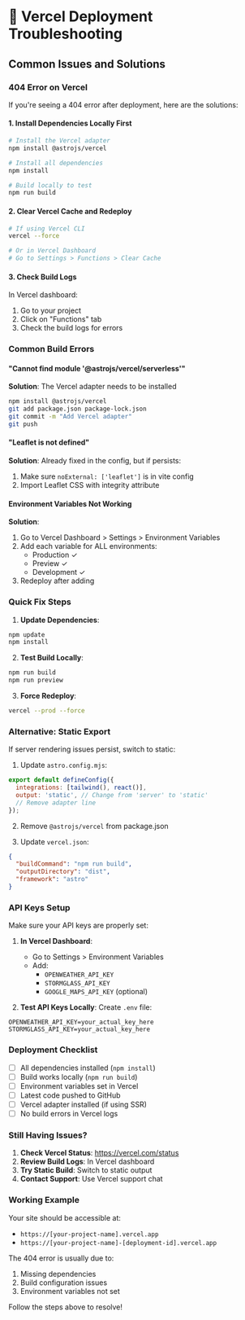 # 🔧 Vercel Deployment Troubleshooting

## Common Issues and Solutions

### 404 Error on Vercel

If you're seeing a 404 error after deployment, here are the solutions:

#### 1. **Install Dependencies Locally First**
```bash
# Install the Vercel adapter
npm install @astrojs/vercel

# Install all dependencies
npm install

# Build locally to test
npm run build
```

#### 2. **Clear Vercel Cache and Redeploy**
```bash
# If using Vercel CLI
vercel --force

# Or in Vercel Dashboard
# Go to Settings > Functions > Clear Cache
```

#### 3. **Check Build Logs**
In Vercel dashboard:
1. Go to your project
2. Click on "Functions" tab
3. Check the build logs for errors

### Common Build Errors

#### "Cannot find module '@astrojs/vercel/serverless'"
**Solution**: The Vercel adapter needs to be installed
```bash
npm install @astrojs/vercel
git add package.json package-lock.json
git commit -m "Add Vercel adapter"
git push
```

#### "Leaflet is not defined"
**Solution**: Already fixed in the config, but if persists:
1. Make sure `noExternal: ['leaflet']` is in vite config
2. Import Leaflet CSS with integrity attribute

#### Environment Variables Not Working
**Solution**: 
1. Go to Vercel Dashboard > Settings > Environment Variables
2. Add each variable for ALL environments:
   - Production ✓
   - Preview ✓
   - Development ✓
3. Redeploy after adding

### Quick Fix Steps

1. **Update Dependencies**:
```bash
npm update
npm install
```

2. **Test Build Locally**:
```bash
npm run build
npm run preview
```

3. **Force Redeploy**:
```bash
vercel --prod --force
```

### Alternative: Static Export

If server rendering issues persist, switch to static:

1. Update `astro.config.mjs`:
```javascript
export default defineConfig({
  integrations: [tailwind(), react()],
  output: 'static', // Change from 'server' to 'static'
  // Remove adapter line
});
```

2. Remove `@astrojs/vercel` from package.json

3. Update `vercel.json`:
```json
{
  "buildCommand": "npm run build",
  "outputDirectory": "dist",
  "framework": "astro"
}
```

### API Keys Setup

Make sure your API keys are properly set:

1. **In Vercel Dashboard**:
   - Go to Settings > Environment Variables
   - Add:
     - `OPENWEATHER_API_KEY`
     - `STORMGLASS_API_KEY`
     - `GOOGLE_MAPS_API_KEY` (optional)

2. **Test API Keys Locally**:
Create `.env` file:
```
OPENWEATHER_API_KEY=your_actual_key_here
STORMGLASS_API_KEY=your_actual_key_here
```

### Deployment Checklist

- [ ] All dependencies installed (`npm install`)
- [ ] Build works locally (`npm run build`)
- [ ] Environment variables set in Vercel
- [ ] Latest code pushed to GitHub
- [ ] Vercel adapter installed (if using SSR)
- [ ] No build errors in Vercel logs

### Still Having Issues?

1. **Check Vercel Status**: https://vercel.com/status
2. **Review Build Logs**: In Vercel dashboard
3. **Try Static Build**: Switch to static output
4. **Contact Support**: Use Vercel support chat

### Working Example

Your site should be accessible at:
- `https://[your-project-name].vercel.app`
- `https://[your-project-name]-[deployment-id].vercel.app`

The 404 error is usually due to:
1. Missing dependencies
2. Build configuration issues
3. Environment variables not set

Follow the steps above to resolve!